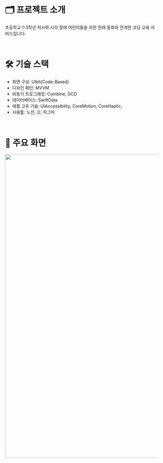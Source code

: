 # 🗂️ 프로젝트 소개
초등학교 1-3학년 저시력 시각 장애 어린이들을 위한 전래 동화와 연계한 코딩 교육 서비스입니다.

<br/>

# 🛠️ 기술 스택
- 화면 구성: UIkit(Code-Based)
- 디자인 패턴: MVVM
- 비동기 프로그래밍: Combine, GCD
- 데이터베이스: SwiftData
- 애플 고유 기술: UIAccessibility, CoreMotion, CoreHaptic, 
- 사용툴: 노션, 깃, 피그마
<br/>


# 📱 주요 화면
<img src = "https://github.com/DeveloperAcademy-POSTECH/MacC-Team5-COMBINE/assets/128671453/e8e0d7bd-d11e-40f4-87ff-0c74a71f3254" width = "1000">

